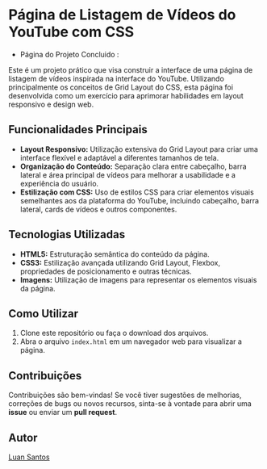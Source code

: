 # Página de Listagem de Vídeos do YouTube com CSS

- Página do Projeto Concluido : 

Este é um projeto prático que visa construir a interface de uma página de listagem de vídeos inspirada na interface do YouTube. Utilizando principalmente os conceitos de Grid Layout do CSS, esta página foi desenvolvida como um exercício para aprimorar habilidades em layout responsivo e design web.

## Funcionalidades Principais

- **Layout Responsivo:** Utilização extensiva do Grid Layout para criar uma interface flexível e adaptável a diferentes tamanhos de tela.
- **Organização do Conteúdo:** Separação clara entre cabeçalho, barra lateral e área principal de vídeos para melhorar a usabilidade e a experiência do usuário.
- **Estilização com CSS:** Uso de estilos CSS para criar elementos visuais semelhantes aos da plataforma do YouTube, incluindo cabeçalho, barra lateral, cards de vídeos e outros componentes.

## Tecnologias Utilizadas

- **HTML5:** Estruturação semântica do conteúdo da página.
- **CSS3:** Estilização avançada utilizando Grid Layout, Flexbox, propriedades de posicionamento e outras técnicas.
- **Imagens:** Utilização de imagens para representar os elementos visuais da página.

## Como Utilizar

1. Clone este repositório ou faça o download dos arquivos.
2. Abra o arquivo `index.html` em um navegador web para visualizar a página.

## Contribuições

Contribuições são bem-vindas! Se você tiver sugestões de melhorias, correções de bugs ou novos recursos, sinta-se à vontade para abrir uma **issue** ou enviar um **pull request**.

## Autor

[Luan Santos](https://github.com/LuaSant93)


